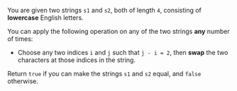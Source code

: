 You are given two strings `s1` and `s2`, both of length `4`, consisting of **lowercase** English letters.

You can apply the following operation on any of the two strings **any** number of times:

- Choose any two indices `i` and `j` such that `j - i = 2`, then **swap** the two characters at those indices in the string.

Return `true` if you can make the strings `s1` and `s2` equal, and `false` otherwise.
